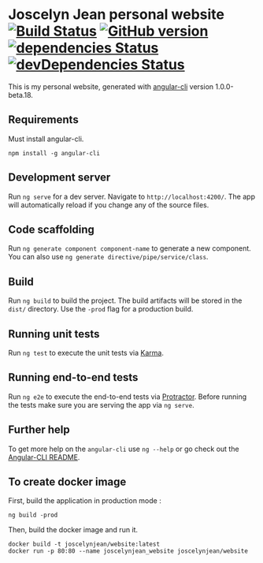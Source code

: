 # Joscelyn Jean personal website [![Build Status](https://travis-ci.org/joscelynjean/joscelynjean-website.svg?branch=develop)](https://travis-ci.org/joscelynjean/joscelynjean-website) [![GitHub version](https://badge.fury.io/gh/joscelynjean%2Fjoscelynjean-website.svg)](https://badge.fury.io/gh/joscelynjean%2Fjoscelynjean-website) [![dependencies Status](https://david-dm.org/joscelynjean/joscelynjean-website/status.svg)](https://david-dm.org/joscelynjean/joscelynjean-website) [![devDependencies Status](https://david-dm.org/joscelynjean/joscelynjean-website/dev-status.svg)](https://david-dm.org/joscelynjean/joscelynjean-website?type=dev)

This is my personal website, generated with [angular-cli](https://github.com/angular/angular-cli) version 1.0.0-beta.18.

## Requirements

Must install angular-cli.

    npm install -g angular-cli

## Development server
Run `ng serve` for a dev server. Navigate to `http://localhost:4200/`. The app will automatically reload if you change any of the source files.

## Code scaffolding

Run `ng generate component component-name` to generate a new component. You can also use `ng generate directive/pipe/service/class`.

## Build

Run `ng build` to build the project. The build artifacts will be stored in the `dist/` directory. Use the `-prod` flag for a production build.

## Running unit tests

Run `ng test` to execute the unit tests via [Karma](https://karma-runner.github.io).

## Running end-to-end tests

Run `ng e2e` to execute the end-to-end tests via [Protractor](http://www.protractortest.org/).
Before running the tests make sure you are serving the app via `ng serve`.

## Further help

To get more help on the `angular-cli` use `ng --help` or go check out the [Angular-CLI README](https://github.com/angular/angular-cli/blob/master/README.md).

## To create docker image

First, build the application in production mode :

    ng build -prod

Then, build the docker image and run it.

    docker build -t joscelynjean/website:latest
    docker run -p 80:80 --name joscelynjean_website joscelynjean/website
